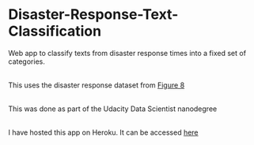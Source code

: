 # Disaster-Response-Text-Classification
Web app to classify texts from disaster response times into a fixed set of categories.

<br>This uses the disaster response dataset from [Figure 8]( https://www.figure-eight.com/dataset/combined-disaster-response-data/)

<br>This was done as part of the Udacity Data Scientist nanodegree

<br>I have hosted this app on Heroku. It can be accessed [here](https://vijkar-figure8-disastertextclf.herokuapp.com/)